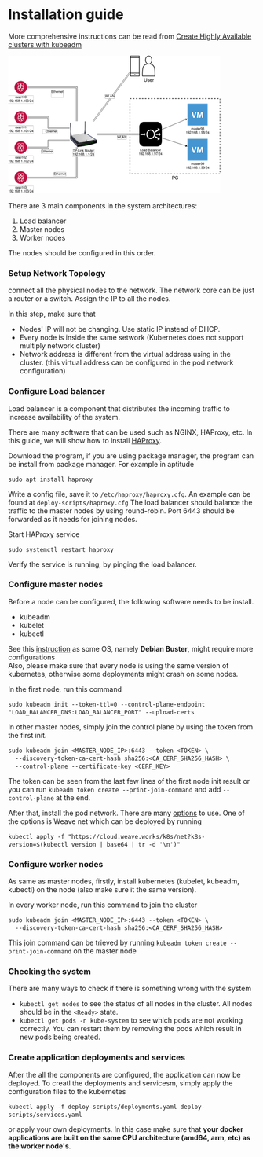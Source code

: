 # Installation guide

More comprehensive instructions can be read from 
[Create Highly Available clusters with kubeadm](https://kubernetes.io/docs/setup/production-environment/tools/kubeadm/high-availability/) 

![](architecture.png)

There are 3 main components in the system architectures:
1. Load balancer
2. Master nodes
3. Worker nodes

The nodes should be configured in this order.

### Setup Network Topology
connect all the physical nodes to the network. The network core can be just a router or a switch.
Assign the IP to all the nodes.

In this step, make sure that
- Nodes' IP will not be changing. Use static IP instead of DHCP.
- Every node is inside the same setwork (Kubernetes does not support multiply network cluster)
- Network address is different from the virtual address using in the cluster. 
(this virtual address can be configured in the pod network configuration)

### Configure Load balancer
Load balancer is a component that distributes the incoming traffic to increase availability of the system.

There are many software that can be used such as NGINX, HAProxy, etc. In this guide, we will show how to install
[HAProxy](http://www.haproxy.org/).

Download the program, if you are using package manager, the program can be install from package manager. For example in aptitude
```
sudo apt install haproxy
```

Write a config file, save it to `/etc/haproxy/haproxy.cfg`. An example can be found at `deploy-scripts/haproxy.cfg`
The load balancer should balance the traffic to the master nodes by using round-robin. Port 6443 should be forwarded
as it needs for joining nodes.

Start HAProxy service
```
sudo systemctl restart haproxy
```

Verify the service is running, by pinging the load balancer.

### Configure master nodes
Before a node can be configured, the following software needs to be install.
- kubeadm
- kubelet
- kubectl

See this [instruction](https://kubernetes.io/docs/setup/production-environment/tools/kubeadm/install-kubeadm/#installing-kubeadm-kubelet-and-kubectl)
as some OS, namely **Debian Buster**, might require more configurations  
Also, please make sure that every node is using the same version of kubernetes,
otherwise some deployments might crash on some nodes.

In the first node, run this command
``` 
sudo kubeadm init --token-ttl=0 --control-plane-endpoint "LOAD_BALANCER_DNS:LOAD_BALANCER_PORT" --upload-certs
```

In other master nodes, simply join the control plane by using the token from the first init.
```
sudo kubeadm join <MASTER_NODE_IP>:6443 --token <TOKEN> \
  --discovery-token-ca-cert-hash sha256:<CA_CERF_SHA256_HASH> \
  --control-plane --certificate-key <CERF_KEY>
```
The token can be seen from the last few lines of the first node init result 
or you can run `kubeadm token create --print-join-command` and add `--control-plane` at the end.

After that, install the pod network. 
There are many [options](https://kubernetes.io/docs/setup/production-environment/tools/kubeadm/create-cluster-kubeadm/) to use. 
One of the options is Weave net which can be deployed by running
``` 
kubectl apply -f "https://cloud.weave.works/k8s/net?k8s-version=$(kubectl version | base64 | tr -d '\n')" 
```

### Configure worker nodes
As same as master nodes, firstly, install kubernetes (kubelet, kubeadm, kubectl) on the node
(also make sure it the same version).

In every worker node, run this command to join the cluster
```
sudo kubeadm join <MASTER_NODE_IP>:6443 --token <TOKEN> \
  --discovery-token-ca-cert-hash sha256:<CA_CERF_SHA256_HASH>
```

This join command can be trieved by running `kubeadm token create --print-join-command` on the master node

### Checking the system
There are many ways to check if there is something wrong with the system
- `kubectl get nodes` to see the status of all nodes in the cluster. 
All nodes should be in the `<Ready>` state.
- `kubectl get pods -n kube-system` to see which pods are not working correctly.
You can restart them by removing the pods which result in new pods being created.

### Create application deployments and services
After the all the components are configured, the application can now be deployed.
To creatl the deployments and servicesm, simply apply the configuration files to the kubernetes
``` 
kubectl apply -f deploy-scripts/deployments.yaml deploy-scripts/services.yaml 
```
or apply your own deployments. In this case make sure that 
**your docker applications are built on the same CPU architecture (amd64, arm, etc) as the worker node's**.
